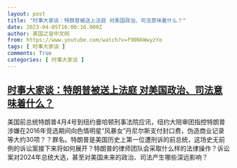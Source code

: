 ```yaml
---
layout: post
title: "时事大家谈：特朗普被送上法庭 对美国政治、司法意味着什么？"
date: 2023-04-05T16:00:16.000Z
author: 美国之音中文网
from: https://www.youtube.com/watch?v=f90NkWwyzYo
tags: [ 时事大家谈 ]
comments: True
categories: [ 时事大家谈 ]
---
```

<!--1680710416000-->
[时事大家谈：特朗普被送上法庭 对美国政治、司法意味着什么？](https://www.youtube.com/watch?v=f90NkWwyzYo)
------

<div>
美国前总统特朗普4月4号到纽约曼哈顿刑事法院应讯，纽约大陪审团指控特朗普涉嫌在2016年竞选期间向色情明星“风暴女”丹尼尔斯支付封口费，伪造商业记录等大约30项？？罪名。特朗普是美国历史上第一位遭刑诉的前总统，这场史无前例的诉讼案接下来将如何展开？特朗普的律师团队会采取什么样的法律操作？诉讼案对2024年总统大选，甚至对美国未来的政治、司法产生哪些深远影响？
</div>
